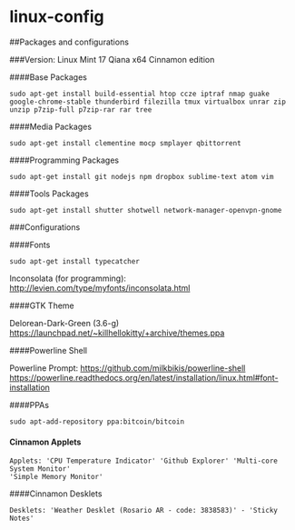 linux-config
=========

##Packages and configurations

###Version: Linux Mint 17 Qiana x64 Cinnamon edition

####Base Packages


	sudo apt-get install build-essential htop ccze iptraf nmap guake google-chrome-stable thunderbird filezilla tmux virtualbox unrar zip unzip p7zip-full p7zip-rar rar tree

####Media Packages


	sudo apt-get install clementine mocp smplayer qbittorrent


####Programming Packages


	sudo apt-get install git nodejs npm dropbox sublime-text atom vim

####Tools Packages

	sudo apt-get install shutter shotwell network-manager-openvpn-gnome

###Configurations

####Fonts

	sudo apt-get install typecatcher

Inconsolata (for programming): http://levien.com/type/myfonts/inconsolata.html


####GTK Theme

Delorean-Dark-Green (3.6-g) https://launchpad.net/~killhellokitty/+archive/themes.ppa


####Powerline Shell

Powerline Prompt: https://github.com/milkbikis/powerline-shell
https://powerline.readthedocs.org/en/latest/installation/linux.html#font-installation


####PPAs


	sudo apt-add-repository ppa:bitcoin/bitcoin

#### Cinnamon Applets


	Applets: 'CPU Temperature Indicator' 'Github Explorer' 'Multi-core System Monitor'
	'Simple Memory Monitor'

####Cinnamon Desklets

	Desklets: 'Weather Desklet (Rosario AR - code: 3838583)' - 'Sticky Notes'
